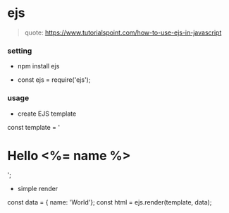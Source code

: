 # ejs 

>quote: https://www.tutorialspoint.com/how-to-use-ejs-in-javascript

### setting

- npm install ejs

- const ejs = require('ejs');

### usage

- create EJS template

const template = '<h1> Hello <%= name %></h1>';

- simple render

const data = { name: 'World'};
const html = ejs.render(template, data);